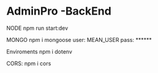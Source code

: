 # AdminPro -BackEnd

NODE
npm run start:dev

MONGO
npm i mongoose
user: MEAN_USER 
pass: ******

Enviroments
npm i dotenv

CORS:
npm i cors

